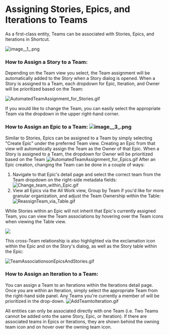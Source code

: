 # Assigning Stories, Epics, and Iterations to Teams

As a first-class entity, Teams can be associated with Stories, Epics, and Iterations in Shortcut.

![image\_\_1\_.png](https://help.shortcut.com/hc/article_attachments/360090320491)

### **How to Assign a Story to a Team:** <a href="#h_01hmf2azg5psswte4vbknpb0mq" id="h_01hmf2azg5psswte4vbknpb0mq"></a>

Depending on the Team view you select, the Team assignment will be automatically added to the Story when a Story dialog is opened. When a Story is assigned to a Team, each dropdown for Epic, Iteration, and Owner will be prioritized based on the Team:

![AutomatedTeamAssignment\_for\_Stories.gif](https://help.shortcut.com/hc/article_attachments/14877391201684)

If you would like to change the Team, you can easily select the appropriate Team via the dropdown in the upper right-hand corner.

### **How to Assign an Epic to a Team:** ![image\_\_3\_.png](https://help.shortcut.com/hc/article_attachments/360090320651) <a href="#h_01hmf2azg5y75rx3w1bzerc7x8" id="h_01hmf2azg5y75rx3w1bzerc7x8"></a>

Similar to Stories, Epics can be assigned to a Team by simply selecting "Create Epic" under the preferred Team view. Creating an Epic from that view will automatically assign the Team as the Owner of that Epic. When a Story is assigned to a Team, the dropdown for Owner will be prioritized based on the Team ![AutomatedTeamAssignment\_for\_Epics.gif](https://help.shortcut.com/hc/article_attachments/14877726530196) After an Epic creation, changing the Team can be done in a couple of ways:

1. Navigate to that Epic's detail page and select the correct team from the Team dropdown on the right-side metadata fields:                                            ![Change\_team\_within\_Epic.gif](https://help.shortcut.com/hc/article_attachments/14877892487188)
2. View all Epics via the All Work view, Group by Team if you'd like for more granular organization, and adjust the Team Ownership within the Table: ![ReassignTeam\_via\_Table.gif](https://help.shortcut.com/hc/article_attachments/14877991832084)

While Stories within an Epic will not inherit that Epic's currently assigned Team, you can view the Team associations by hovering over the Team icons when viewing the Table view.

![](https://help.shortcut.com/hc/article_attachments/14878118774420)

This cross-Team relationship is also highlighted via the exclamation icon within the Epic and on the Story's dialog, as well as the Story table within the Epic:

![TeamAssociationsonEpicsAndStories.gif](https://help.shortcut.com/hc/article_attachments/14878433698068)

### **How to Assign an Iteration to a Team:** <a href="#h_01hmf2azg5xqhfrwhfqhp2vw0m" id="h_01hmf2azg5xqhfrwhfqhp2vw0m"></a>

You can assign a Team to an Iterations within the Iterations detail page. Once you are within an Iteration, simply select the appropriate Team from the right-hand side panel. Any Teams you're currently a member of will be prioritized in the drop-down. ![AddTeamtoIteration.gif](https://help.shortcut.com/hc/article_attachments/14974301496340)

All entities can only be associated directly with one Team (i.e. Two Teams cannot be added onto the same Story, Epic, or Iteration). If there are associated teams in Epics or Iterations, they are shown behind the owning team icon and on hover over the owning team icon.
